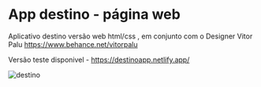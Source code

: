 # App destino - página web

 Aplicativo destino versão web html/css , em conjunto com o Designer Vitor Palu https://www.behance.net/vitorpalu
 
 Versão teste disponivel - https://destinoapp.netlify.app/
 
![destino](https://user-images.githubusercontent.com/89426047/160921055-9ccbddaf-89c6-4456-86c2-110f0d878db8.JPG)
